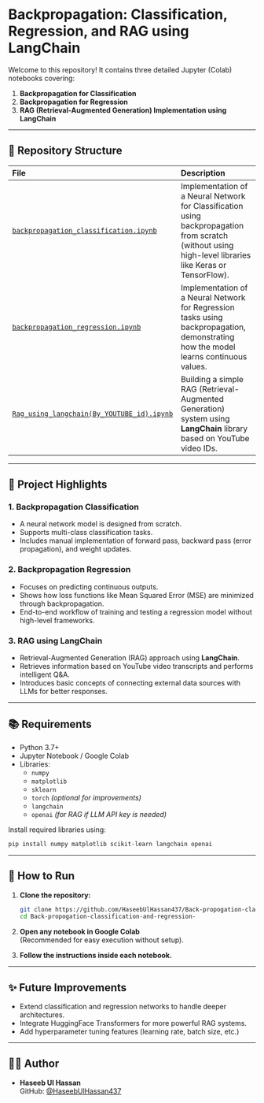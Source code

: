# Backpropagation: Classification, Regression, and RAG using LangChain

Welcome to this repository! It contains three detailed Jupyter (Colab) notebooks covering:

1. **Backpropagation for Classification**
2. **Backpropagation for Regression**
3. **RAG (Retrieval-Augmented Generation) Implementation using LangChain**

---

## 📁 Repository Structure

| File | Description |
| :--- | :--- |
| [`backpropagation_classification.ipynb`](https://github.com/HaseebUlHassan437/Back-propogation-classification-and-regression-/blob/main/backpropagation_classification.ipynb) | Implementation of a Neural Network for Classification using backpropagation from scratch (without using high-level libraries like Keras or TensorFlow). |
| [`backpropagation_regression.ipynb`](https://github.com/HaseebUlHassan437/Back-propogation-classification-and-regression-/blob/main/backpropagation_regression.ipynb) | Implementation of a Neural Network for Regression tasks using backpropagation, demonstrating how the model learns continuous values. |
| [`Rag_using_langchain(By_YOUTUBE_id).ipynb`](https://github.com/HaseebUlHassan437/Back-propogation-classification-and-regression-/blob/main/Rag_using_langchain(By_YOUTUBE_id).ipynb) | Building a simple RAG (Retrieval-Augmented Generation) system using **LangChain** library based on YouTube video IDs. |

---

## 🚀 Project Highlights

### 1. Backpropagation Classification
- A neural network model is designed from scratch.
- Supports multi-class classification tasks.
- Includes manual implementation of forward pass, backward pass (error propagation), and weight updates.

### 2. Backpropagation Regression
- Focuses on predicting continuous outputs.
- Shows how loss functions like Mean Squared Error (MSE) are minimized through backpropagation.
- End-to-end workflow of training and testing a regression model without high-level frameworks.

### 3. RAG using LangChain
- Retrieval-Augmented Generation (RAG) approach using **LangChain**.
- Retrieves information based on YouTube video transcripts and performs intelligent Q&A.
- Introduces basic concepts of connecting external data sources with LLMs for better responses.

---

## 📚 Requirements

- Python 3.7+
- Jupyter Notebook / Google Colab
- Libraries:
  - `numpy`
  - `matplotlib`
  - `sklearn`
  - `torch` *(optional for improvements)*
  - `langchain`
  - `openai` *(for RAG if LLM API key is needed)*

Install required libraries using:
```bash
pip install numpy matplotlib scikit-learn langchain openai
```

---

## 📌 How to Run

1. **Clone the repository:**
   ```bash
   git clone https://github.com/HaseebUlHassan437/Back-propogation-classification-and-regression-.git
   cd Back-propogation-classification-and-regression-
   ```

2. **Open any notebook in Google Colab**  
   (Recommended for easy execution without setup).

3. **Follow the instructions inside each notebook.**

---

## ✨ Future Improvements
- Extend classification and regression networks to handle deeper architectures.
- Integrate HuggingFace Transformers for more powerful RAG systems.
- Add hyperparameter tuning features (learning rate, batch size, etc.)

---

## 🧑‍💻 Author

- **Haseeb Ul Hassan**  
  GitHub: [@HaseebUlHassan437](https://github.com/HaseebUlHassan437)

